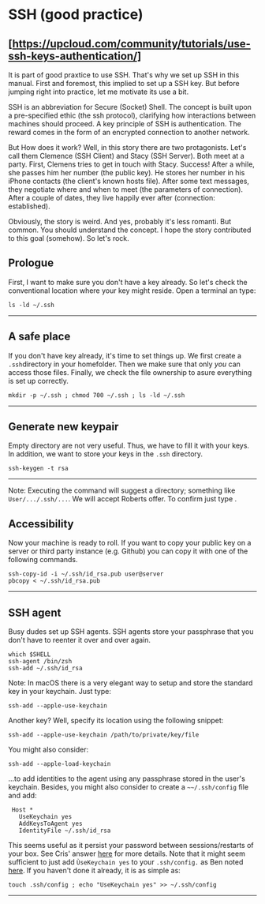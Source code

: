 # SSH (good practice)
[https://upcloud.com/community/tutorials/use-ssh-keys-authentication/]
---

It is part of good praxtice to use SSH. That's why we set up SSH in this
manual. First and foremost, this implied to set up a SSH key. But before
jumping right into practice, let me motivate its use a bit.

SSH is an abbreviation for Secure (Socket) Shell. The concept is built upon a
pre-specified ethic (the ssh protocol), clarifying how interactions between
machines should proceed. A key principle of SSH is authentication. The reward
comes in the form of an encrypted connection to another network.

But How does it work? Well, in this story there are two protagonists. Let's
call them Clemence (SSH Client) and Stacy (SSH Server). Both meet at a party.
First, Clemens tries to get in touch with Stacy. Success! After a while, she
passes him her number (the public key). He stores her number in his iPhone
contacts (the client's known hosts file). After some text messages, they
negotiate where and when to meet (the parameters of connection). After a couple
of dates, they live happily ever after (connection: established).

Obviously, the story is weird. And yes, probably it's less romanti. But common.
You should understand the concept. I hope the story contributed to this
goal (somehow). So let's rock.

## Prologue 

First, I want to make sure you don't have a key already. So let's check the
conventional location where your key might reside. Open a terminal an type:

```
ls -ld ~/.ssh 
```
---

## A safe place 

If you don't have key already, it's time to set things up. We first create a
`.ssh`directory in your homefolder. Then we make sure that only *you* can
access those files. Finally, we check the file ownership to asure everything is
set up correctly.

```
mkdir -p ~/.ssh ; chmod 700 ~/.ssh ; ls -ld ~/.ssh
```

---

## Generate new keypair

Empty directory are not very useful. Thus, we have to fill it with your keys.
In addition, we want to store your keys in the `.ssh` directory.

```
ssh-keygen -t rsa
```
---

Note: Executing the command will suggest a directory; something like
`User/.../.ssh/...`.  We will accept Roberts offer. To confirm just type
<Enter>. 

## Accessibility 

Now your machine is ready to roll. If you want to copy your public key on a
server or third party instance (e.g. Github) you can copy it with one of the
following commands.

```
ssh-copy-id -i ~/.ssh/id_rsa.pub user@server
pbcopy < ~/.ssh/id_rsa.pub
```
---

## SSH agent

Busy dudes set up SSH agents. SSH agents store your passphrase that you don't
have to reenter it over and over again. 

```
which $SHELL
ssh-agent /bin/zsh
ssh-add ~/.ssh/id_rsa
```
 
Note: In macOS there is a very elegant way to setup and store the standard key
in your keychain. Just type:

```
ssh-add --apple-use-keychain
```

Another key? Well, specify its location using the following snippet:

```
ssh-add --apple-use-keychain /path/to/private/key/file
```

You might also consider:

```
ssh-add --apple-load-keychain
```

...to add identities to the agent using any passphrase stored in the user's
keychain. Besides, you might also consider to create a `~~/.ssh/config` file
and add:

```
 Host *
   UseKeychain yes
   AddKeysToAgent yes
   IdentityFile ~/.ssh/id_rsa
```

This seems useful as it persist your password between sessions/restarts of your
box. See Cris' answer
[here](https://superuser.com/questions/88470/how-to-use-mac-os-x-keychain-with-ssh-keys)
for more details. Note that it might seem sufficient to just add `ÙseKeychain
yes` to your `.ssh/config.` as Ben noted
[here](https://superuser.com/questions/88470/how-to-use-mac-os-x-keychain-with-ssh-keys).
If you haven't done it already, it is as simple as:

```
touch .ssh/config ; echo "UseKeychain yes" >> ~/.ssh/config
```
---

